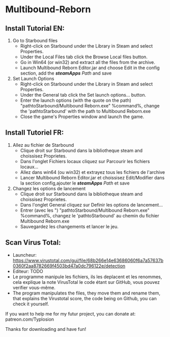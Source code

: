 # Multibound-Reborn
## Install Tutorial EN:
1. Go to Starbound files
	- Right-click on Starbound under the Library in Steam and select Properties.
	- Under the Local Files tab click the Browse Local files button.
	- Go in Win64 (or win32) and extract all the files from the archive.
	- Launch Multibound Reborn Editor.jar and choose Edit in the config section, add the ***steamApps*** *Path* and save
2. Set Launch Options
	- Right-click on Starbound under the Library in Steam and select Properties.
	- Under the General tab click the Set launch options... button.
	- Enter the launch options (with the quote on the path) "pathtoStarbound/Multibound Reborn.exe" %command%, change the 'pathtoStarbound' with the path to Multibound Reborn.exe
	- Close the game's Properties window and launch the game.
## Install Tutoriel FR:
1. Allez au fichier de Starbound
	- Clique droit sur Starbound dans la bibliotheque steam and choissisez Proprietes.
	- Dans l'onglet Fichiers locaux cliquez sur Parcourir les fichiers locaux...
	- Allez dans win64 (ou win32) et extrayez tous les fichiers de l'archive
	- Lancer Multibound Reborn Editor.jar et choissisez Edit/Modifier dans la section config,ajouter le ***steamApps*** *Path* et save
2. Changez les options de lancement
	- Clique droit sur Starbound dans la bibliotheque steam and choissisez Proprietes.
	- Dans l'onglet General cliquez sur Definir les options de lancement...
	- Entrer (avec les ") "pathtoStarbound/Multibound Reborn.exe" %command%, changez le 'pathtoStarbound' au chemin du fichier Multibound Reborn.exe
	- Sauvegardez les changements et lancer le jeu.
## Scan Virus Total:
- Launcheur: https://www.virustotal.com/gui/file/68b266e14e63686060f6a7a57637b0360f2aa8782669f4503bd47a0dc796122e/detection
- Editeur: TODO
- Le programme manipule les fichiers, ils les deplacent et les renommes, cela explique la note VirusTotal le code étant sur GitHub, vous pouvez verifier vous-même.
- The program manipulates the files, they move them and rename them, that explains the Virustotal score, the code being on Github, you can check it yourself.

If you want to help me for my futur project, you can donate at:
patreon.com/Typlosion

Thanks for downloading and have fun!
